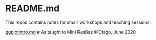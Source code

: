 # README.md

This repos contains notes for  small workshops and teaching sessions:

[ggplotintro.md](ggplotintro) # As taught to Mini ResBaz @Otago, June 2020
